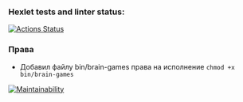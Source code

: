 ### Hexlet tests and linter status:
[![Actions Status](https://github.com/Stanislav-Vasilevich/php-project-45/actions/workflows/hexlet-check.yml/badge.svg)](https://github.com/Stanislav-Vasilevich/php-project-45/actions)

### Права
- Добавил файлу bin/brain-games права на исполнение
```chmod +x bin/brain-games```

[![Maintainability](https://api.codeclimate.com/v1/badges/3a047b61ded3cf50b584/maintainability)](https://codeclimate.com/github/Stanislav-Vasilevich/php-project-45/maintainability)